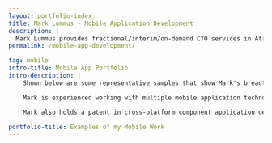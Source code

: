 ```yaml
---
layout: portfolio-index
title: Mark Lummus - Mobile Application Development
description: |
  Mark Lummus provides fractional/interim/on-demand CTO services in Atlanta. His portfolio demonstrates the breadth/depth of experience leading the design, development, and launch of sophisticated mobile applications. Mark is available to develop custom mobile apps for you. Schedule a free consultation today!
permalink: /mobile-app-development/

tag: mobile
intro-title: Mobile App Portfolio
intro-description: |
    Shown below are some representative samples that show Mark's breadth and depth of experience leading the design, development, and launch of sophisticated mobile applications.

    Mark is experienced working with multiple mobile application technologies including IOS native (Xcode/Objective C), web responsive (HTML/CSS/JS), and hybrid (Xcode/Objective C + HTML/CSS/JS + Cordova). Mark has also worked with older mobile platforms including: Palm OS, Symbian OS, Windows Mobile, and proprietary operating systems. Mark developed proprietary embedded operating systems early in his career. 

    Mark also holds a patent in cross-platform component application design.  

portfolio-title: Examples of my Mobile Work
---
```

